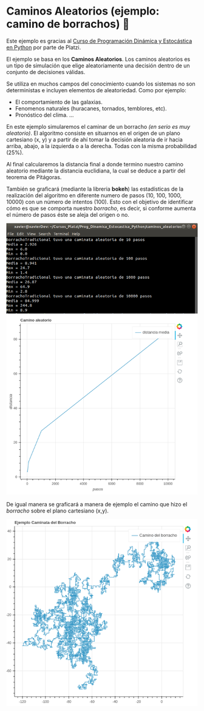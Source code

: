 # Caminos Aleatorios (ejemplo: camino de borrachos) 🍾

Este ejemplo es gracias al [Curso de Programación Dinámica y Estocástica en Python](https://platzi.com/cursos/programacion-estocastica/ "Curso de Programación Dinámica y Estocástica en Python") por parte de Platzi. 

El ejemplo se basa en los **Caminos Aleatorios**. Los caminos aleatorios es un tipo de simulación que elige aleatoriamente una decisión dentro de un conjunto de decisiones válidas.

Se utiliza en muchos campos del conocimiento cuando los sistemas no son deterministas e incluyen elementos de aleatoriedad. Como por ejemplo:
- El comportamiento de las galaxias.
- Fenomenos naturales (huracanes, tornados, temblores, etc).
- Pronóstico del clima.
...

En este ejemplo simularemos el caminar de un borracho *(en serio es muy aleatorio)*. El algoritmo consiste en situarnos en el origen de un plano cartesiano (x, y) y a partir de ahí tomar la decisión aleatoria de ir hacia arriba, abajo, a la izquierda o a la derecha. Todas con la misma probabilidad (25%).

Al final calcularemos la distancia final a donde termino nuestro camino aleatorio mediante la distancia euclidiana, la cual se deduce a partir del teorema de Pitágoras.

También se graficará (mediante la libreria **bokeh**) las estadísticas de la realización del algoritmo en diferente numero de pasos (10, 100, 1000, 10000) con un número de intentos (100). Esto con el objetivo de identificar cómo es que se comporta nuestro *borracho*, es decir, si conforme aumenta el número de pasos éste se aleja del origen o no.

<p align="center">
  <img src="./images/caminos_aleatorios_terminal.png" width="600" title="Terminal">
  <img src="./images/estadisticas.png" width="600" title="Estadisticas">
</p>

De igual manera se graficará a manera de ejemplo el camino que hizo el *borracho* sobre el plano cartesiano (x,y).

<p align="center">
  <img src="./images/ejemplo_de_camino.png" width="600" title="Ejemplo de camino">
</p>
